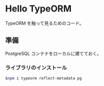 # Hello TypeORM

TypeORM を触って見るためのコード。

## 準備

PostgreSQL コンテナをローカルに建てておく。

### ライブラリのインストール

```sh
$npm i typeorm reflect-metadata pg
```